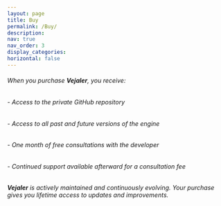 ```yaml
---
layout: page
title: Buy
permalink: /Buy/
description:
nav: true
nav_order: 3
display_categories:
horizontal: false
---
```



###### When you purchase **Vejaler**, you receive:

###### - Access to the private GitHub repository
###### - Access to all past and future versions of the engine
###### - One month of free consultations with the developer
###### - Continued support available afterward for a consultation fee

###### **Vejaler** is actively maintained and continuously evolving. Your purchase gives you lifetime access to updates and improvements.
